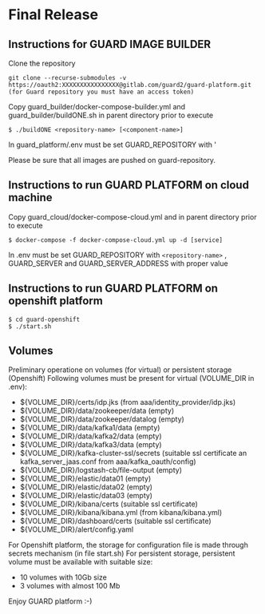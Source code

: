 # Final Release


## Instructions for GUARD IMAGE BUILDER

Clone the repository

```console
git clone --recurse-submodules -v https://oauth2:XXXXXXXXXXXXXXXX@gitlab.com/guard2/guard-platform.git (for Guard repository you must have an access token)
```
Copy guard_builder/docker-compose-builder.yml and guard_builder/buildONE.sh in parent directory prior to execute 

```console
$ ./buildONE <repository-name> [<component-name>]
```


In guard_platform/.env must be set GUARD_REPOSITORY with '<repository-name>

Please be sure that all images are pushed on guard-repository.


## Instructions to run GUARD PLATFORM on cloud machine

Copy guard_cloud/docker-compose-cloud.yml and in parent directory prior to execute 

```console
$ docker-compose -f docker-compose-cloud.yml up -d [service]
```


In .env must be set GUARD_REPOSITORY with `<repository-name>` , GUARD_SERVER  and GUARD_SERVER_ADDRESS with proper value


## Instructions to run GUARD PLATFORM on openshift platform

```console
$ cd guard-openshift
$ ./start.sh
```


## Volumes

Preliminary operatione on volumes (for virtual) or persistent storage (Openshift)
Following volumes must be present for virtual (VOLUME_DIR in .env):
- ${VOLUME_DIR}/certs/idp.jks (from aaa/identity_provider/idp.jks)
- ${VOLUME_DIR}/data/zookeeper/data (empty)
- ${VOLUME_DIR}/data/zookeeper/datalog (empty)
- ${VOLUME_DIR}/data/kafka1/data (empty)
- ${VOLUME_DIR}/data/kafka2/data (empty)
- ${VOLUME_DIR}/data/kafka3/data (empty)
- ${VOLUME_DIR}/kafka-cluster-ssl/secrets (suitable ssl certificate an kafka_server_jaas.conf from aaa/kafka_oauth/config)
- ${VOLUME_DIR}/logstash-cb/file-output (empty)
- ${VOLUME_DIR}/elastic/data01 (empty)
- ${VOLUME_DIR}/elastic/data02 (empty)
- ${VOLUME_DIR}/elastic/data03 (empty)
- ${VOLUME_DIR}/kibana/certs (suitable ssl certificate)
- ${VOLUME_DIR}/kibana/kibana.yml (from kibana/kibana.yml)
- ${VOLUME_DIR}/dashboard/certs (suitable ssl certificate)
- ${VOLUME_DIR}/alert/config.yaml

For Openshift platform, the storage for configuration file is made through secrets mechanism (in file start.sh)
For persistent storage, persistent volume must be available with suitable size:
- 10 volumes with 10Gb size
- 3 volumes with almost 100 Mb



Enjoy GUARD platform :-)



